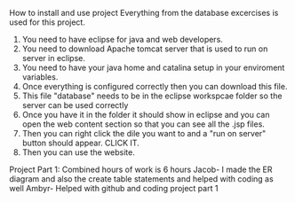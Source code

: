 How to install and use project
Everything from the database excercises is used for this project. 
1. You need to have eclipse for java and web developers.
2. You need to download Apache tomcat server that is used to run on server in eclipse.
3. You need to have your java home and catalina setup in your enviroment variables.
4. Once everything is configured correctly then you can download this file.
5. This file "database" needs to be in the eclipse workspcae folder so the server can be used correctly
6. Once you have it in the folder it should show in eclipse and you can open the web content section so that you can see all the .jsp files.
7. Then you can right click the dile you want to and a "run on server" button should appear. CLICK IT.
8. Then you can use the website. 




Project Part 1: Combined hours of work is 6 hours
Jacob- I made the ER diagram and also the create table statements and helped with coding as well
Ambyr- Helped with github and coding project part 1
